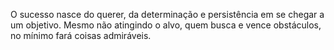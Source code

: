 O sucesso nasce do querer, da determinação e persistência em se chegar a um objetivo.
Mesmo não atingindo o alvo, quem busca e vence obstáculos, no mínimo fará coisas admiráveis.
